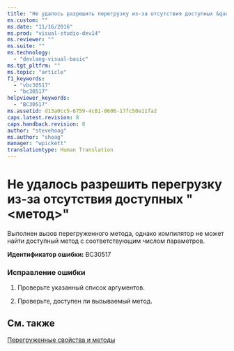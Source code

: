 ```yaml
---
title: "Не удалось разрешить перегрузку из-за отсутствия доступных &quot;&lt;метод&gt;&quot; | Microsoft Docs"
ms.custom: ""
ms.date: "11/16/2016"
ms.prod: "visual-studio-dev14"
ms.reviewer: ""
ms.suite: ""
ms.technology: 
  - "devlang-visual-basic"
ms.tgt_pltfrm: ""
ms.topic: "article"
f1_keywords: 
  - "vbc30517"
  - "bc30517"
helpviewer_keywords: 
  - "BC30517"
ms.assetid: d13a0cc5-6759-4c81-8606-17fc50e11fa2
caps.latest.revision: 8
caps.handback.revision: 8
author: "stevehoag"
ms.author: "shoag"
manager: "wpickett"
translationtype: Human Translation
---
```

# Не удалось разрешить перегрузку из-за отсутствия доступных &quot;&lt;метод&gt;&quot;
Выполнен вызов перегруженного метода, однако компилятор не может найти доступный метод с соответствующим числом параметров.  
  
 **Идентификатор ошибки:** BC30517  
  
### Исправление ошибки  
  
1.  Проверьте указанный список аргументов.  
  
2.  Проверьте, доступен ли вызываемый метод.  
  
## См. также  
 [Перегруженные свойства и методы](../../visual-basic/programming-guide/language-features/objects-and-classes/overloaded-properties-and-methods.md)